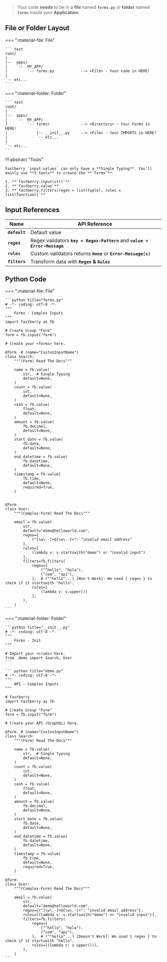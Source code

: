 > Your code **needs** to be in a **file** named **`forms.py`** or **folder** named **`forms`** inside your **Application**.

## File or Folder **Layout**

=== ":material-file: File"

    ``` text
    root/
    |
    |--  apps/
    |    `--  MY_APP/
    |         `-- forms.py            --> <File> - Your code in HERE!
    |
    `-- etc...
    ```

=== ":material-folder: Folder"

    ``` text
    root/
    |
    |--  apps/
    |    `--  MY_APP/
    |         `-- forms/              --> <Directory> - Your Forms in HERE!
    |             |-- __init__.py     --> <File> - Your IMPORTS in HERE!
    |             `-- etc...
    |
    `-- etc...
    ```

!!! abstract "Tools"

    Fastberry `input-values` can only have a **Single Typing**. You'll mainly use **3 tools** to create the **`forms`**.

    1. **`fastberry.input(str)`**
    2. **`fastberry.value`**
    3. **`fastberry.filters(regex = list(tuple), rules = list(function))`**

## **Input** References

| Name          | API Reference                                                              |
| ------------- | -------------------------------------------------------------------------- |
| **`default`** | Default value                                                              |
| **`regex`**   | Regex validators **`key = Regex-Pattern`** and **`value = Error-Message`** |
| **`rules`**   | Custom validators returns **`None`** or **`Error-Message(s)`**             |
| **`filters`** | Transform data with **`Regex` & `Rules`**                                  |

## Python **Code**

=== ":material-file: File"

    ```python title="forms.py"
    # -*- coding: utf-8 -*-
    """
        Forms - Complex Inputs
    """
    import fastberry as fb

    # Create Group "Form"
    form = fb.input("form")

    # Create your <forms> here.

    @form  # (name="CustonInputName")
    class Search:
        """(Form) Read The Docs"""

        name = fb.value(
            str,  # Single Typing
            default=None,
        )
        count = fb.value(
            int,
            default=None,
        )
        cash = fb.value(
            float,
            default=None,
        )
        amount = fb.value(
            fb.decimal,
            default=None,
        )
        start_date = fb.value(
            fb.date,
            default=None,
        )
        end_datetime = fb.value(
            fb.datetime,
            default=None,
        )
        timestamp = fb.value(
            fb.time,
            default=None,
            required=True,
        )


    @form
    class User:
        """(Complex-Form) Read The Docs"""

        email = fb.value(
            str,
            default="demo@helloworld.com",
            regex={
                r"[\w\.-]+@[\w\.-]+": "invalid email address"
            },
            rules=[
                (lambda v: v.startswith("demo") or "invalid input")
            ],
            filters=fb.filters(
                regex=[
                    ("^hello", "hola"),
                    ("com", "api"),
                ],  # ("^hello"...) [Won't Work]: We used { regex } to check if it startswith "hello".
                rules=[
                    (lambda v: v.upper())
                ],
            ),
        )
    ```

=== ":material-folder: Folder"

    ```python title="__init__.py"
    # -*- coding: utf-8 -*-
    """
        Forms - Init
    """

    # Import your <cruds> here.
    from .demo import Search, User
    ```

    ``` python title="demo.py"
    # -*- coding: utf-8 -*-
    """
        API - Complex Inputs
    """

    # Fastberry
    import fastberry as fb

    # Create Group "Form"
    form = fb.input("form")

    # Create your API (GraphQL) here.

    @form  # (name="CustonInputName")
    class Search:
        """(Form) Read The Docs"""

        name = fb.value(
            str,  # Single Typing
            default=None,
        )
        count = fb.value(
            int,
            default=None,
        )
        cash = fb.value(
            float,
            default=None,
        )
        amount = fb.value(
            fb.decimal,
            default=None,
        )
        start_date = fb.value(
            fb.date,
            default=None,
        )
        end_datetime = fb.value(
            fb.datetime,
            default=None,
        )
        timestamp = fb.value(
            fb.time,
            default=None,
            required=True,
        )

    @form
    class User:
        """(Complex-Form) Read The Docs"""

        email = fb.value(
            str,
            default="demo@helloworld.com",
            regex={r"[\w\.-]+@[\w\.-]+": "invalid email address"},
            rules=[(lambda v: v.startswith("demo") or "invalid input")],
            filters=fb.filters(
                regex=[
                    ("^hello", "hola"),
                    ("com", "api"),
                ],  # ("^hello"...) [Doesn't Work]: We used { regex } to check if it startswith "hello".
                rules=[(lambda v: v.upper())],
            ),
        )
    ```
